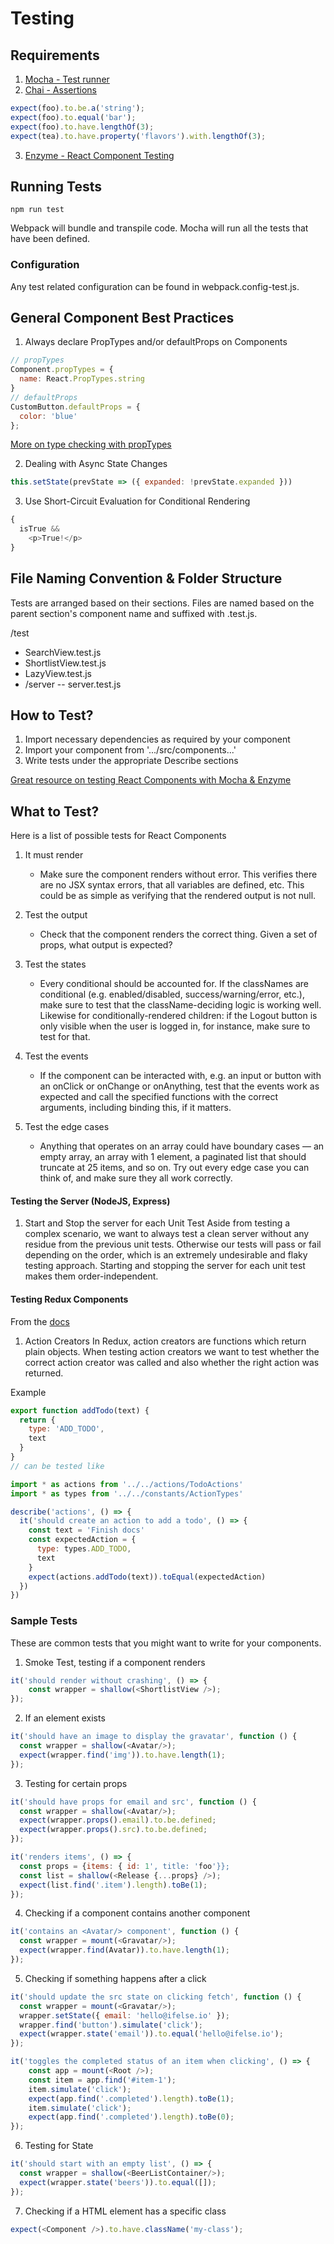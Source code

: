 # Testing

## Requirements

1. [Mocha - Test runner](https://mochajs.org/)
2. [Chai - Assertions](http://chaijs.com/)

```javascript
expect(foo).to.be.a('string');
expect(foo).to.equal('bar');
expect(foo).to.have.lengthOf(3);
expect(tea).to.have.property('flavors').with.lengthOf(3);
```

3. [Enzyme - React Component Testing](https://github.com/airbnb/enzyme)

## Running Tests
`npm run test`

Webpack will bundle and transpile code. Mocha will run all the tests that have been defined.

### Configuration
Any test related configuration can be found in webpack.config-test.js.

## General Component Best Practices

1. Always declare PropTypes and/or defaultProps on Components
```javascript
// propTypes
Component.propTypes = {
  name: React.PropTypes.string
}
// defaultProps
CustomButton.defaultProps = {
  color: 'blue'
};
```
[More on type checking with propTypes](https://facebook.github.io/react/docs/typechecking-with-proptypes.html)

2. Dealing with Async State Changes
```javascript
this.setState(prevState => ({ expanded: !prevState.expanded }))
```

3. Use Short-Circuit Evaluation for Conditional Rendering
```javascript
{
  isTrue && 
    <p>True!</p>
}
```

## File Naming Convention & Folder Structure
Tests are arranged based on their sections. Files are named based on the parent section's component name and suffixed with .test.js.

/test
- SearchView.test.js
- ShortlistView.test.js
- LazyView.test.js
- /server
-- server.test.js

## How to Test?
1. Import necessary dependencies as required by your component
2. Import your component from '.../src/components...'
3. Write tests under the appropriate Describe sections

[Great resource on testing React Components with Mocha & Enzyme](https://medium.freecodecamp.com/react-unit-testing-with-mocha-and-enzyme-77d18b6875cb#.xos1h93qw)

## What to Test?
Here is a list of possible tests for React Components

1. It must render
    * Make sure the component renders without error. This verifies there are no JSX syntax errors, that all variables are defined, etc. This could be as simple as verifying that the rendered output is not null.

2. Test the output
    * Check that the component renders the correct thing. Given a set of props, what output is expected?

3. Test the states
    * Every conditional should be accounted for. If the classNames are conditional (e.g. enabled/disabled, success/warning/error, etc.), make sure to test that the className-deciding logic is working well. Likewise for conditionally-rendered children: if the Logout button is only visible when the user is logged in, for instance, make sure to test for that.

4. Test the events
    * If the component can be interacted with, e.g. an input or button with an onClick or onChange or onAnything, test that the events work as expected and call the specified functions with the correct arguments, including binding this, if it matters.

5. Test the edge cases
    * Anything that operates on an array could have boundary cases — an empty array, an array with 1 element, a paginated list that should truncate at 25 items, and so on. Try out every edge case you can think of, and make sure they all work correctly.

#### Testing the Server (NodeJS, Express)
1. Start and Stop the server for each Unit Test
Aside from testing a complex scenario, we want to always test a clean server without any residue from the previous unit tests. Otherwise our tests will pass or fail depending on the order, which is an extremely undesirable and flaky testing approach. Starting and stopping the server for each unit test makes them order-independent.

#### Testing Redux Components
From the [docs](http://redux.js.org/docs/recipes/WritingTests.html)

1. Action Creators
In Redux, action creators are functions which return plain objects. When testing action creators we want to test whether the correct action creator was called and also whether the right action was returned.

Example
```javascript
export function addTodo(text) {
  return {
    type: 'ADD_TODO',
    text
  }
}
// can be tested like

import * as actions from '../../actions/TodoActions'
import * as types from '../../constants/ActionTypes'

describe('actions', () => {
  it('should create an action to add a todo', () => {
    const text = 'Finish docs'
    const expectedAction = {
      type: types.ADD_TODO,
      text
    }
    expect(actions.addTodo(text)).toEqual(expectedAction)
  })
})
```


### Sample Tests
These are common tests that you might want to write for your components.

1. Smoke Test, testing if a component renders
```javascript
it('should render without crashing', () => {
	const wrapper = shallow(<ShortlistView />);
});
```

2. If an element exists
```javascript
it('should have an image to display the gravatar', function () {
  const wrapper = shallow(<Avatar/>);
  expect(wrapper.find('img')).to.have.length(1);
});
```

3. Testing for certain props
```javascript
it('should have props for email and src', function () {
  const wrapper = shallow(<Avatar/>);
  expect(wrapper.props().email).to.be.defined;
  expect(wrapper.props().src).to.be.defined;
});

it('renders items', () => {        
  const props = {items: { id: 1', title: 'foo'}};
  const list = shallow(<Release {...props} />);
  expect(list.find('.item').length).toBe(1);
});
```

4. Checking if a component contains another component
```javascript
it('contains an <Avatar/> component', function () {
  const wrapper = mount(<Gravatar/>);
  expect(wrapper.find(Avatar)).to.have.length(1);
});
```

5. Checking if something happens after a click
```javascript
it('should update the src state on clicking fetch', function () {
  const wrapper = mount(<Gravatar/>);
  wrapper.setState({ email: 'hello@ifelse.io' });
  wrapper.find('button').simulate('click');
  expect(wrapper.state('email')).to.equal('hello@ifelse.io');
});

it('toggles the completed status of an item when clicking', () => {
    const app = mount(<Root />);
    const item = app.find('#item-1');
    item.simulate('click');
    expect(app.find('.completed').length).toBe(1);
    item.simulate('click');
    expect(app.find('.completed').length).toBe(0);
});
```

6. Testing for State
```javascript
it('should start with an empty list', () => {
  const wrapper = shallow(<BeerListContainer/>);
  expect(wrapper.state('beers')).to.equal([]);
});
```

7. Checking if a HTML element has a specific class
```javascript
expect(<Component />).to.have.className('my-class');
```





